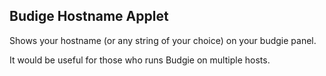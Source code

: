 ## Budige Hostname Applet

Shows your hostname (or any string of your choice) on your budgie panel.

It would be useful for those who runs Budgie on multiple hosts.




